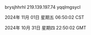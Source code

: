 brysjhhrhl 219.139.197.74 yqqlmgsycl

2024年 11月 01日 星期五 06:50:02 CST

2024年 10月 31日 星期四 22:50:02 GMT

